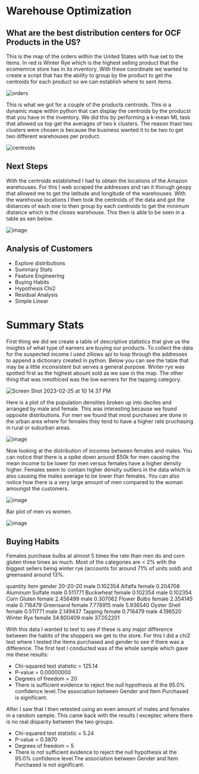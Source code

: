 # Warehouse Optimization
 
## What are the best distribution centers for OCF Products in the US?


This is the map of the orders within the United States with hue set to the items. In red is Winter Rye which is the highest selling product that the ecomemrce store has in its inventory. With these coordinate we wanted to create a script that has the ability to group by the product to get the centroids for each product so we can establish where to sent items.

![orders](https://user-images.githubusercontent.com/94020684/221389677-f7aac8d2-d2ae-46e3-af70-4935f8ef104f.png)

This is what we got for a couple of the products centroids. This is a dynamic mape within python that can display the centroids by the producst that you have in the inventory. We did this by performing a k-mean ML task that allowed us top get the averages of two k clusters. The reason thast two clusters were chosen is because the business wanted it to be two to get two different warehouses per product.

![centroids](https://user-images.githubusercontent.com/94020684/221389670-767d40a3-b63b-4b34-8b96-484be892a83f.png)

## Next Steps 

With the centroids established I had to obtain the locations of the Amazon warehouses. For this I web scraped the addresses and ran it thorugh geopy that allowed me to get the latitude and longitude of the warehouses. With the warehouse locations I then took the centroids of the data and got the distances of each one to then group by each centroids to get the minimum distance which is the closes warehouse. This then is able to be seen in a table as sen below.

![image](https://user-images.githubusercontent.com/94020684/221389941-51c6ce44-8418-4299-9ece-e430a1e8183a.png)

## Analysis of Customers 
- Explore distributions 
- Summary Stats 
- Feature Engineering
- Buying Habits 
- Hypothesis Chi2
- Residual Analysis
- Simple Linear

# Summary Stats

First thing we did we create a table of descriptive statistics that give us the insights of what type of earners are buying our products. To collect the data for the suspected income I used zillows api to loop through the addresses to append a dictionary created in python. Below you can see the table that may be a little inconsistent but serves a general purpose. Winter rye was spotted first as the highest abount sold as we saw in the map. The other thing that was nmothiced was the low earners for the tapping category.

![Screen Shot 2023-02-25 at 10 14 37 PM](https://user-images.githubusercontent.com/94020684/221390327-39618074-4666-4ba6-af24-ea417b9d8f13.png)

Here is a plot of the population densities broken up into deciles and arranged by male and female. This was interesting because we found opposite distributions. For men we found that most purchases are done in the urban area where for females they tend to have a higher rate pruchasing in rural or suburban areas.

![image](https://user-images.githubusercontent.com/94020684/221390436-b47958f8-72f4-467f-9cf7-0cd410b85606.png)

Now looking at the distribution of incomes between females and males. You can notice that there is a spike down around $50k for men causing the mean income to be lower for men versus females have a higher density higher. Females seem to contain higher density outliers in the data which is also causing the males average to be lower than females. You can also notice how there is a very large amount of men compared to the woman amoungst the customers. 

![image](https://user-images.githubusercontent.com/94020684/221390467-50ed33de-8060-4332-a708-d0d06a7db43a.png)

Bar plot of men vs women.

![image](https://user-images.githubusercontent.com/94020684/221390519-08bc90d7-3bc0-494c-ae6f-d0e7c299690b.png)

## Buying Habits
Females purchase bulbs at almost 5 times the rate than men do and corn gluten three times as much. Most of the categories are < 2% with the biggest sellers being winter rye (accounts for around 71% of units sold) and greensand around 13%.

quantity
item              gender
20-20-20          male       0.102354
Alfalfa           female     0.204708
Aluminum Sulfate  male       0.511771
Buckwheat         female     0.102354
                  male       0.102354
Corn Gluten       female     2.456499
                  male       0.307062
Flower Bulbs      female     2.354145
                  male       0.716479
Greensand         female     7.778915
                  male       5.936540
Oyster Shell      female     0.511771
                  male       2.149437
Tapping           female     0.716479
                  male       4.196520
Winter Rye        female    34.800409
                  male      37.052201
                  
                  
With this data I wanted to test to see if these is any major difference between the habits of the shoppers we get to the store. For this I did a chi2 test where I tested the items purchased and gender to see if there was a difference. The first test I conducted was of the whole sample which gave me these results: 

- Chi-squared test statistic = 125.14
- P-value = 0.00000000
- Degrees of freedom = 20
- There is sufficient evidence to reject the null hypothesis at the 95.0% confidence level.The association between Gender and Item Purchased is significant.

After I saw that I then retested using an even amount of males and females in a random sample. This came back with the results I exceptec where there is no real disparity between the two groups. 

- Chi-squared test statistic = 5.24
- P-value = 0.3870
- Degrees of freedom = 5
- There is not sufficient evidence to reject the null hypothesis at the 95.0% confidence level.The association between Gender and Item Purchased is not significant.

